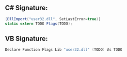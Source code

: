 
## C# Signature:
```cs
[DllImport("user32.dll", SetLastError=true)]
static extern TODO Flags(TODO);
```

## VB Signature:
```cs
Declare Function Flags Lib "user32.dll" (TODO) As TODO
```
